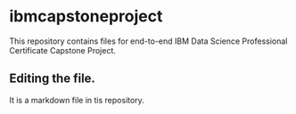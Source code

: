 # ibmcapstoneproject
This repository contains files for end-to-end IBM Data Science Professional Certificate Capstone Project.

## Editing the file.

It is a markdown file in tis repository.
